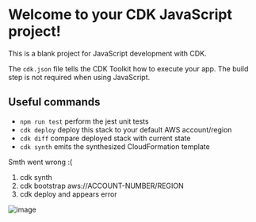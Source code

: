 # Welcome to your CDK JavaScript project!

This is a blank project for JavaScript development with CDK.

The `cdk.json` file tells the CDK Toolkit how to execute your app. The build step is not required when using JavaScript.

## Useful commands

 * `npm run test`         perform the jest unit tests
 * `cdk deploy`           deploy this stack to your default AWS account/region
 * `cdk diff`             compare deployed stack with current state
 * `cdk synth`            emits the synthesized CloudFormation template


Smth went wrong :( 
1. cdk synth
2. cdk bootstrap aws://ACCOUNT-NUMBER/REGION
3. cdk deploy and appears error

![image](https://user-images.githubusercontent.com/2552396/140837928-07586c49-e480-4342-bf11-0413bc156225.png)


